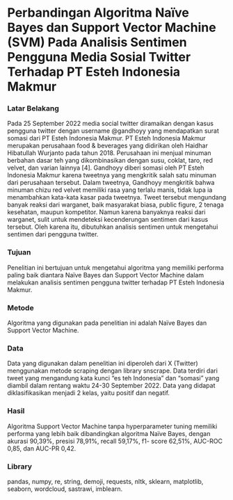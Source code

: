 # Perbandingan Algoritma Naïve Bayes dan Support Vector Machine (SVM) Pada Analisis Sentimen Pengguna Media Sosial Twitter Terhadap PT Esteh Indonesia Makmur

### Latar Belakang
Pada 25 September 2022 media social twitter diramaikan dengan kasus pengguna twitter dengan username @gandhoyy yang mendapatkan surat somasi dari PT Esteh Indonesia Makmur. PT Esteh Indonesia Makmur merupakan perusahaan food & beverages yang didirikan oleh Haidhar Hibatullah Wurjanto pada tahun 2018. Perusahaan ini menjual minuman berbahan dasar teh yang dikombinasikan dengan susu, coklat, taro, red velvet, dan varian lainnya [4].
Gandhoyy diberi somasi oleh PT Esteh Indonesia Makmur karena tweetnya yang mengkritik salah satu minuman dari perusahaan tersebut. Dalam tweetnya, Gandhoyy mengkritik bahwa minuman chizu red velvet memiliki rasa yang terlalu manis, tidak lupa ia menambahkan kata-kata kasar pada tweetnya. Tweet tersebut mengundang banyak reaksi dari warganet, baik masyarakat biasa, public figure, 2 tenaga kesehatan, maupun kompetitor. Namun karena banyaknya reaksi dari warganet, sulit untuk mendeteksi kecenderungan sentimen dari kasus tersebut. Oleh karena itu, dibutuhkan analisis sentimen untuk mengetahui sentimen dari pengguna twitter.

### Tujuan
Penelitian ini bertujuan untuk mengetahui algoritma yang memiliki performa paling baik diantara Naïve Bayes dan Support Vector Machine dalam melakukan analisis sentimen pengguna twitter terhadap PT Esteh Indonesia Makmur.

### Metode
Algoritma yang digunakan pada penelitian ini adalah Naïve Bayes dan Support Vector Machine.

### Data
Data yang digunakan dalam penelitian ini diperoleh dari X (Twitter) menggunakan metode scraping dengan library snscrape. Data terdiri dari tweet yang mengandung kata kunci “es teh Indonesia” dan “somasi” yang diambil dalam rentang waktu 24-30 September 2022. Data yang didapat diklasifikasikan menjadi 2 kelas, yaitu positif dan negatif.

### Hasil
Algoritma Support Vector Machine tanpa hyperparameter tuning memiliki performa yang lebih baik dibandingkan algoritma Naïve Bayes, dengan akurasi 90,39%, presisi 78,91%, recall 59,17%, f1- score 62,51%, AUC-ROC 0,85, dan AUC-PR 0,42.

### Library
pandas, numpy, re, string, demoji, requests, nltk, sklearn, matplotlib, seaborn, wordcloud, sastrawi, imblearn.

